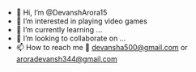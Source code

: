 - 👋 Hi, I’m @DevanshArora15
- 👀 I’m interested in playing video games
- 🌱 I’m currently learning ...
- 💞️ I’m looking to collaborate on ...
- 📫 How to reach me 📧 devansha500@gmail.com or aroradevansh344@gmail.com

<!---
DevanshArora15/DevanshArora15 is a ✨ special ✨ repository because its `README.md` (this file) appears on your GitHub profile.
You can click the Preview link to take a look at your changes.
--->
